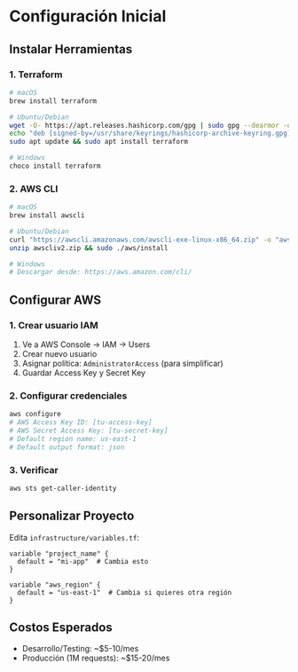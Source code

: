 # Configuración Inicial

## Instalar Herramientas

### 1. Terraform
```bash
# macOS
brew install terraform

# Ubuntu/Debian
wget -O- https://apt.releases.hashicorp.com/gpg | sudo gpg --dearmor -o /usr/share/keyrings/hashicorp-archive-keyring.gpg
echo "deb [signed-by=/usr/share/keyrings/hashicorp-archive-keyring.gpg] https://apt.releases.hashicorp.com $(lsb_release -cs) main" | sudo tee /etc/apt/sources.list.d/hashicorp.list
sudo apt update && sudo apt install terraform

# Windows
choco install terraform
```

### 2. AWS CLI
```bash
# macOS
brew install awscli

# Ubuntu/Debian
curl "https://awscli.amazonaws.com/awscli-exe-linux-x86_64.zip" -o "awscliv2.zip"
unzip awscliv2.zip && sudo ./aws/install

# Windows
# Descargar desde: https://aws.amazon.com/cli/
```

## Configurar AWS

### 1. Crear usuario IAM
1. Ve a AWS Console → IAM → Users
2. Crear nuevo usuario
3. Asignar política: `AdministratorAccess` (para simplificar)
4. Guardar Access Key y Secret Key

### 2. Configurar credenciales
```bash
aws configure
# AWS Access Key ID: [tu-access-key]
# AWS Secret Access Key: [tu-secret-key]
# Default region name: us-east-1
# Default output format: json
```

### 3. Verificar
```bash
aws sts get-caller-identity
```

## Personalizar Proyecto

Edita `infrastructure/variables.tf`:
```hcl
variable "project_name" {
  default = "mi-app"  # Cambia esto
}

variable "aws_region" {
  default = "us-east-1"  # Cambia si quieres otra región
}
```

## Costos Esperados
- Desarrollo/Testing: ~$5-10/mes
- Producción (1M requests): ~$15-20/mes